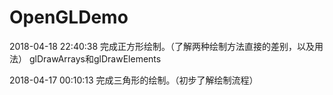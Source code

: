 # OpenGLDemo

2018-04-18 22:40:38
完成正方形绘制。（了解两种绘制方法直接的差别，以及用法）
glDrawArrays和glDrawElements

2018-04-17 00:10:13
完成三角形的绘制。（初步了解绘制流程）

